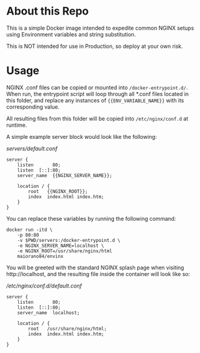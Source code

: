 # About this Repo

This is a simple Docker image intended to expedite common NGINX setups
using Environment variables and string substitution.

This is NOT intended for use in Production, so deploy at your own risk.

# Usage

NGINX .conf files can be copied or mounted into `/docker-entrypoint.d/`. When run,
the entrypoint script will loop through all *.conf files located in this folder, and replace
any instances of `{{ENV_VARIABLE_NAME}}` with its corresponding value.

All resulting files from this folder will be copied into `/etc/nginx/conf.d` at runtime.

A simple example server block would look like the following:

*servers/default.conf*
```
server {
    listen       80;
    listen  [::]:80;
    server_name  {{NGINX_SERVER_NAME}};

    location / {
        root   {{NGINX_ROOT}};
        index  index.html index.htm;
    }
}
```

You can replace these variables by running the following command:

```
docker run -itd \
    -p 80:80
    -v $PWD/servers:/docker-entrypoint.d \
    -e NGINX_SERVER_NAME=localhost \
    -e NGINX_ROOT=/usr/share/nginx/html
    maiorano84/envinx
```

You will be greeted with the standard NGINX splash page when visiting http://localhost,
and the resulting file inside the container will look like so:

*/etc/nginx/conf.d/default.conf*
```
server {
    listen       80;
    listen  [::]:80;
    server_name  localhost;

    location / {
        root   /usr/share/nginx/html;
        index  index.html index.htm;
    }
}
```
